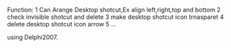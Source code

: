 Function:
1 Can Arange Desktop shotcut,Ex align left,right,top and bottom
2 check invisible shotcut and delete
3 make desktop shotcut icon trnasparet
4 delete desktop shotcut icon arrow
5 ...

using Delphi2007.